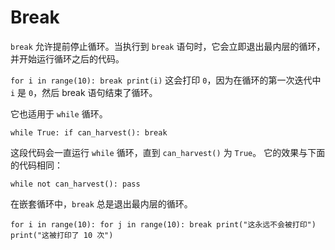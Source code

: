 # Break
`break` 允许提前停止循环。当执行到 `break` 语句时，它会立即退出最内层的循环，并开始运行循环之后的代码。

`for i in range(10):
	break
print(i)`
这会打印 `0`，因为在循环的第一次迭代中 `i` 是 `0`，然后 break 语句结束了循环。

它也适用于 `while` 循环。

`while True:
	if can_harvest():
		break`

这段代码会一直运行 `while` 循环，直到 `can_harvest()` 为 `True`。
它的效果与下面的代码相同：

`while not can_harvest():
	pass`

在嵌套循环中，`break` 总是退出最内层的循环。

`for i in range(10):
	for j in range(10):
		break
		print("这永远不会被打印")
	print("这被打印了 10 次")`